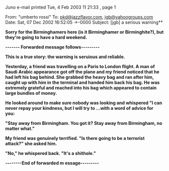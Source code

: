 Juno e-mail printed Tue, 4 Feb 2003 11 21:33 , page 1

From: "umberto rossi"
 To: pkd@jazzflavor.com, jgb@yahoogroups.com Date: Sat, 07 Dec 2002 16:52:05 ->-0000 Subject: [jgb] a serious warning**

**Sorry for the Birminghamers here (is it Birminghamer or Birminghite?), but they're going to have a hard weekend.**

**------- Forwarded message follows---------**

**This is a true story: the warning is seruious and reliable.**

**Yesterday, a friend was travelling on a Paris to London flight. A man of Saudi Arabic appearance got off the plane and my friend noticed that he had left his bag behind. She grabbed the heavy bag and ran after him, caught up with him in the terminal and handed him back his bag. He was extremely grateful and reached into his bag which appeared to contain large bundles of money.**

**He looked around to make sure nobody was looking and whispered "I can never repay your kindness, but I will try to ...with a word of advice
 for you:**

**"Stay away from Birmingham. You got it? Stay away from Birmingham, no matter what."**

**My friend was genuinely terrified. "Is there going to be a terrorist attack?" she
 asked him.**

**"No," he whispered back. "It's a shithole."**

**--------End of forwarded m essage---------**